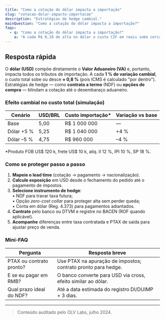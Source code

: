 ```yaml
---
title: "Como a cotação do dólar impacta a importação"
slug: "cotacao-dolar-impacto-importacao"
description: "Estratégias de hedge cambial."
mainQuestion: "Como a cotação do dólar impacta a importação?"
faqs:
  - q: "Como a cotação do dólar impacta a importação?"
    a: "A cada R$ 0,10 de alta no dólar o custo CIF em reais sobe cerca de 1,5 %; proteja-se com contrato NDF ou conta em moeda estrangeira."
---
```


## Resposta rápida

O **dólar (USD)** compõe diretamente o **Valor Aduaneiro (VA)** e, portanto, impacta todos os tributos de importação. A cada **1 % de variação cambial**, o custo total sobe ou desce **≈ 0,8 %** (pois ICMS é calculado "por dentro"). Estratégias de hedge — como **contrato a termo** (NDF) ou **opções de compra** — blindam a cotação até o desembaraço aduaneiro.

### Efeito cambial no custo total (simulação)

| Cenário | USD/BRL | Custo importação* | Variação vs base |
| --- | --- | --- | --- |
| Base | 5,00 | R$ 1 000 000 | — |
| Dólar +5 % | 5,25 | R$ 1 040 000 | +4 % |
| Dólar –5 % | 4,75 | R$ 960 000 | –4 % |

*Produto FOB US$ 120 k, frete US$ 10 k, alíq. II 12 %, IPI 10 %, SP 18 %.

### Como se proteger passo a passo

1. **Mapeie o lead time** (cotação → pagamento → nacionalização).  
2. **Calcule exposição** em USD desde o fechamento do pedido até o pagamento de impostos.  
3. **Selecione instrumento de hedge**:  
   • NDF para travar taxa futura;  
   • Opção _zero-cost collar_ para proteger alta sem perder queda;  
   • Conta em dólar (Reg. 4.373) para pagamentos adiantados.  
4. **Contrate** pelo banco ou DTVM e registre no BACEN (ROF quando aplicável).  
5. **Acompanhe** diferenças entre taxa contratada e PTAX de saída para ajustar preço de venda.

### Mini-FAQ

| Pergunta | Resposta breve |
| --- | --- |
| PTAX ou contrato pronto? | Use PTAX na apuração de impostos; contrato pronto para hedge. |
| E se eu pagar em RMB? | O banco converte para USD via cross, efeito similar ao dólar. |
| Qual prazo ideal do NDF? | Até a data estimada do registro DI/DUIMP + 3 dias. |

---

> Conteúdo auditado pelo OLV Labs, julho 2024.
